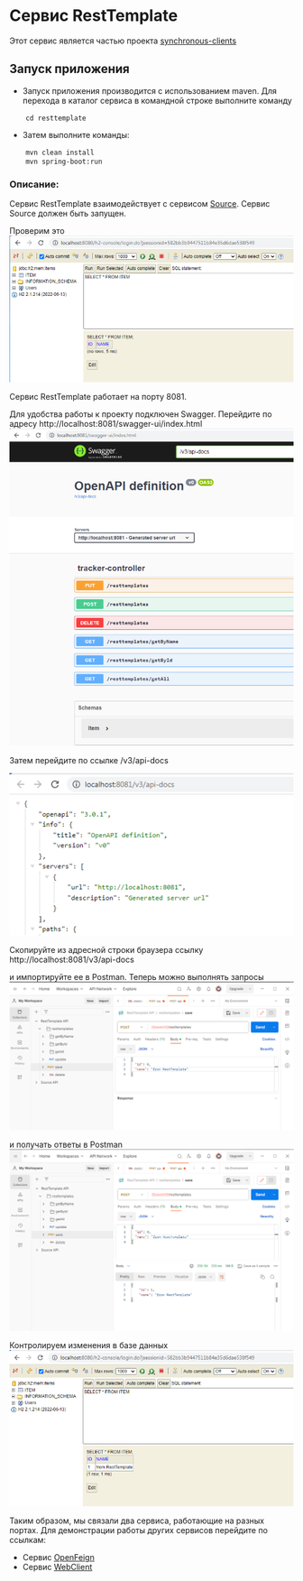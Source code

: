# Сервис RestTemplate

Этот сервис является частью проекта  [synchronous-clients](../)
## Запуск приложения

- Запуск приложения производится с использованием maven.
  Для перехода в каталог сервиса в командной строке выполните команду
```
    cd resttemplate
```
- Затем выполните команды:
```
    mvn clean install
    mvn spring-boot:run
```
### Описание:

Сервис RestTemplate взаимодействует с сервисом [Source](../source). Сервис Source должен быть запущен.

Проверим это\
![Image of H2 empty Source](images/016.PNG)

Сервис RestTemplate работает на порту 8081.

Для удобства работы к проекту подключен Swagger. Перейдите по адресу http://localhost:8081/swagger-ui/index.html
![Image of Swagger Source](images/017.PNG)

Затем перейдите по ссылке  /v3/api-docs

![Image of API Source](images/018.PNG)

Скопируйте из адресной строки браузера ссылку http://localhost:8081/v3/api-docs

и импортируйте ее в Postman. Теперь можно выполнять запросы
![Image of Postman request Source](images/019.PNG)

и получать ответы в Postman
![Image of Postman response Source](images/020.PNG)

Контролируем изменения в базе данных
![Image of H2 state Source](images/021.PNG)

Таким образом, мы связали два сервиса, работающие на разных портах. Для демонстрации работы других сервисов перейдите по ссылкам:
- Сервис [OpenFeign](../openfeign) 
- Сервис [WebClient](../webclient) 





